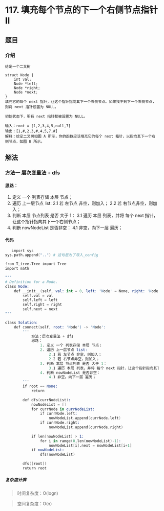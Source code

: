 # 117. 填充每个节点的下一个右侧节点指针 II

## 题目
### 介绍 

    给定一个二叉树

    struct Node {
        int val;
        Node *left;
        Node *right;
        Node *next;
    }
    填充它的每个 next 指针，让这个指针指向其下一个右侧节点。如果找不到下一个右侧节点，则将 next 指针设置为 NULL。

    初始状态下，所有 next 指针都被设置为 NULL。

    输入：root = [1,2,3,4,5,null,7]
    输出：[1,#,2,3,#,4,5,7,#]
    解释：给定二叉树如图 A 所示，你的函数应该填充它的每个 next 指针，以指向其下一个右侧节点，如图 B 所示。

## 解法

### 方法一 层次变量法 + dfs

#### 思路：

1. 定义 一个 列表存储 本层 节点；
2. 遍历 上一层节点 list:
    2.1 若 左节点 非空，则加入；
    2.2 若 右节点非空，则加入；
3. 判断 本层 节点列表 是否 大于 1：
    3.1 遍历 本层 列表，并将 每个 next 指针，让这个指针指向其下一个右侧节点；
4. 判断 nowNodeList 是否非空：
    4.1 非空，向下一层 遍历；

#### 代码
```s
   import sys
sys.path.append("..") # 这句是为了导入_config

from T_tree.Tree import Tree
import math

"""
# Definition for a Node.
class Node:
    def __init__(self, val: int = 0, left: 'Node' = None, right: 'Node' = None, next: 'Node' = None):
        self.val = val
        self.left = left
        self.right = right
        self.next = next
"""

class Solution:
    def connect(self, root: 'Node') -> 'Node':
        '''
            方法：层次变量法 + dfs
            思路：
                1. 定义 一个 列表存储 本层 节点；
                2. 遍历 上一层节点 list:
                    2.1 若 左节点 非空，则加入；
                    2.2 若 右节点非空，则加入；
                3. 判断 本层 节点列表 是否 大于 1：
                    3.1 遍历 本层 列表，并将 每个 next 指针，让这个指针指向其下一个右侧节点；
                4. 判断 nowNodeList 是否非空：
                    4.1 非空，向下一层 遍历；
        '''
        if root == None:
            return
        
        def dfs(currNodeList):
            nowNodeList = []
            for currNode in currNodeList:
                if currNode.left:
                    nowNodeList.append(currNode.left)
                if currNode.right:
                    nowNodeList.append(currNode.right)
            
            if len(nowNodeList) > 1:
                for i in range(0,len(nowNodeList)-1):
                    nowNodeList[i].next = nowNodeList[i+1]
            if nowNodeList:
                dfs(nowNodeList)
        
        dfs([root])
        return root
```

##### 复杂度计算

> 时间复杂度：O(logn)

> 空间复杂度：O(n)